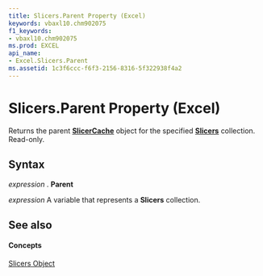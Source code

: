 ```yaml
---
title: Slicers.Parent Property (Excel)
keywords: vbaxl10.chm902075
f1_keywords:
- vbaxl10.chm902075
ms.prod: EXCEL
api_name:
- Excel.Slicers.Parent
ms.assetid: 1c3f6ccc-f6f3-2156-8316-5f322938f4a2
---
```



# Slicers.Parent Property (Excel)

Returns the parent  **[SlicerCache](slicercache-object-excel.md)** object for the specified **[Slicers](slicers-object-excel.md)** collection. Read-only.


## Syntax

 _expression_ . **Parent**

 _expression_ A variable that represents a **Slicers** collection.


## See also


#### Concepts


[Slicers Object](slicers-object-excel.md)

